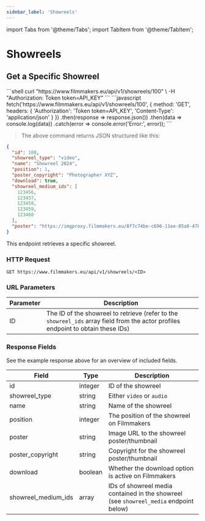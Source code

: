 ```yaml
---
sidebar_label: 'Showreels'
---
```


import Tabs from '@theme/Tabs';
import TabItem from '@theme/TabItem';

# Showreels

## Get a Specific Showreel

<Tabs groupId="api-examples">
  <TabItem value="curl" label="cURL" default>
    ```shell
    curl "https://www.filmmakers.eu/api/v1/showreels/100" \
      -H "Authorization: Token token=API_KEY"
    ```
  </TabItem>
  <TabItem value="javascript" label="JavaScript (Fetch)">
    ```javascript
    fetch('https://www.filmmakers.eu/api/v1/showreels/100', {
      method: 'GET',
      headers: {
        'Authorization': 'Token token=API_KEY',
        'Content-Type': 'application/json'
      }
    })
    .then(response => response.json())
    .then(data => console.log(data))
    .catch(error => console.error('Error:', error));
    ```
  </TabItem>
</Tabs>

> The above command returns JSON structured like this:

```json
{
  "id": 100,
  "showreel_type": "video",
  "name": "Showreel 2024",
  "position": 1,
  "poster_copyright": "Photographer XYZ",
  "download": true,
  "showreel_medium_ids": [
    123456,
    123457,
    123458,
    123459,
    123460
  ],
  "poster": "https://imgproxy.filmmakers.eu/8f7c74be-c696-11ee-85a8-4781e0bae8b1.jpg"
}
```

This endpoint retrieves a specific showreel.

### HTTP Request

`GET https://www.filmmakers.eu/api/v1/showreels/<ID>`

### URL Parameters

Parameter | Description
--------- | -----------
ID | The ID of the showreel to retrieve (refer to the `showreel_ids` array field from the actor profiles endpoint to obtain these IDs)

### Response Fields

See the example response above for an overview of included fields.

Field | Type | Description
--------- | ------- | -----------
id | integer | ID of the showreel
showreel_type | string | Either `video` or `audio`
name | string | Name of the showreel
position | integer | The position of the showreel on Filmmakers
poster | string | Image URL to the showreel poster/thumbnail
poster_copyright | string | Copyright for the showreel poster/thumbnail
download | boolean | Whether the download option is active on Filmmakers
showreel_medium_ids | array | IDs of showreel media contained in the showreel (see `showreel_media` endpoint below)
